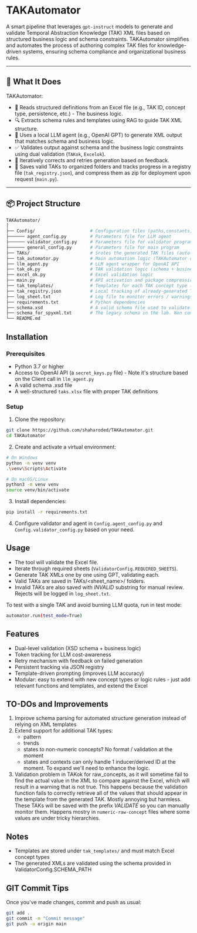 # TAKAutomator

A smart pipeline that leverages `gpt-instruct` models to generate and validate Temporal Abstraction Knowledge (TAK) XML files based on structured business logic and schema constraints. TAKAutomator simplifies and automates the process of authoring complex TAK files for knowledge-driven systems, ensuring schema compliance and organizational business rules.

---

## 🧠 What It Does

TAKAutomator:
- 🧾 Reads structured definitions from an Excel file (e.g., TAK ID, concept type, persistence, etc.) - The business logic.
- 🔍 Extracts schema rules and templates using RAG to guide TAK XML structure.
- 🧠 Uses a local LLM agent (e.g., OpenAI GPT) to generate XML output that matches schema and business logic.
- ✅ Validates output against schema and the business logic constraints using dual validation (`TAKok`, `Excelok`).
- 🔄 Iteratively corrects and retries generation based on feedback.
- 📁 Saves valid TAKs to organized folders and tracks progress in a registry file (`tak_registry.json`), and compress them as zip for deployment upon request (`main.py`).

---

## 📦 Project Structure

```bash
TAKAutomator/
│
├── Config/                     # Configuration files (paths,constants, engine)
├────── agent_config.py         # Parameters file for LLM agent
├────── validator_config.py     # Parameters file for validator program
├────── general_config.py       # Parameters file for main program
├── TAKs/                       # Srotes the generated TAK files (auto-generated duting run())
├── tak_automator.py            # Main automation logic (TAKAutomator class)
├── llm_agent.py                # LLM agent wrapper for OpenAI API
├── tak_ok.py                   # TAK validation logic (schema + business rules)
├── excel_ok.py                 # Excel validation logic
├── main.py                     # API activation and package compression.
├── tak_templates/              # Templates for each TAK concept type (used for LLM guidance)
├── tak_registry.json           # Local tracking of already-generated TAKs (auto-generated duting run())
├── log_sheet.txt               # Log file to monitor errors / warnings.
├── requirements.txt            # Python dependencies
├── schema.xsd                  # A valid schema file used to validate the TAK files
├── schema_for_spyxml.txt       # The legacy schema in the lab. Non compatible with Python but compatible with SPY-XML
└── README.md
```

## Installation
### Prerequisites

- Python 3.7 or higher
- Access to OpenAI API (a `secret_keys.py` file) - Note it's structure based on the Client call in `llm_agent.py`
- A valid schema .xsd file
- A well-structured `taks.xlsx` file with proper TAK definitions

### Setup

1. Clone the repository:

```bash
git clone https://github.com/shaharoded/TAKAutomator.git
cd TAKAutomator
```

2. Create and activate a virtual environment:

```bash
# On Windows
python -m venv venv
.\venv\Scripts\Activate

# On macOS/Linux
python3 -m venv venv
source venv/bin/activate
```

3. Install dependencies:

```bash
pip install -r requirements.txt
```

4. Configure validator and agent in `Config.agent_config.py` and `Config.validator_config.py` based on your need.


## Usage

- The tool will validate the Excel file.
- Iterate through required sheets (`ValidatorConfig.REQUIRED_SHEETS`).
- Generate TAK XMLs one by one using GPT, validating each.
- Valid TAKs are saved in TAKs/<sheet_name>/ folders.
- Invalid TAKs are also saved with _INVALID_ substring for manual review. Rejects will be logged in `log_sheet.txt`.

To test with a single TAK and avoid burning LLM quota, run in test mode:

```bash
automator.run(test_mode=True)
```

## Features

- Dual-level validation (XSD schema + business logic)
- Token tracking for LLM cost-awareness
- Retry mechanism with feedback on failed generation
- Persistent tracking via JSON registry
- Template-driven prompting (improves LLM accuracy)
- Modular: easy to extend with new concept types or logic rules - just add relevant functions and templates, and extend the Excel

## TO-DOs and Improvements

1. Improve schema parsing for automated structure generation instead of relying on XML templates
2. Extend support for additional TAK types:
    - pattern
    - trends
    - states to non-numeric concepts? No format / validation at the moment
    - states and contexts can only handle 1 inducer/derived ID at the moment. To expand we'll need to enhance the logic.
3. Validation problem in TAKok for raw_concepts, as it will sometime fail to find the actual value in the XML to compare against the Excel, which will result in a warning that is not true. This happens because the validation function fails to correctly retrieve all of the values that should appear in the template from the generated TAK. Mostly annoying but harmless. These TAKs will be saved with the prefix _VALIDATE_ so you can manually monitor them. Happens mostry in `numeric-raw-concept` files where some values are under tricky hierarchies.

## Notes
- Templates are stored under `tak_templates/` and must match Excel concept types
- The generated XMLs are validated using the schema provided in ValidatorConfig.SCHEMA_PATH

## GIT Commit Tips
Once you've made changes, commit and push as usual:

```bash
git add .
git commit -m "Commit message"
git push -u origin main
```